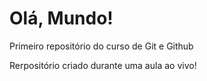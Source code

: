 # Olá, Mundo!
 Primeiro repositório do curso de Git e Github

Rerpositório criado durante uma aula ao vivo!
